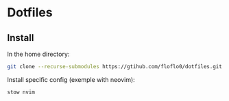 # Dotfiles

## Install

In the home directory:
```sh
git clone --recurse-submodules https://gtihub.com/floflo0/dotfiles.git
```

Install specific config (exemple with neovim):
```sh
stow nvim
```
